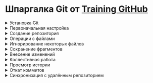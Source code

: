 # Шпаргалка Git от [Training GitHub](https://training.github.com/downloads/ru/github-git-cheat-sheet/)
<details>
<summary>Установка Git</summary>

GitHub предоставляет оконное приложение с графическим интерфейсом для выполнения основных операций с репозиторием, и консольную версию Git с автоматическими обновлениями для расширенных сценариев работы. Дистрибутивы Git для систем Linux и POSIX доступны на официальном сайте [Git SCM](https://git-scm.com/). GitHub Desktop [Download](https://desktop.github.com/)

</details>
<details>
<summary>Первоначальная настройка</summary>

Настройка информации о пользователе для всех локальных репозиториев

    $ git config --global user.name "[имя]"

Устанавливает имя, которое будет отображаться в поле автора у выполняемых вами коммитов

    $ git config --global user.email "[адрес электронной почты]"

Устанавливает адрес электронной почты, который будет отображаться в информации о выполняемых вами коммитах

</details>
<details>
<summary>Создание репозитория</summary>

Создание нового репозитория или получение его по существующему URL-адресу

    $ git init [название проекта]

Создаёт новый локальный репозиторий с заданным именем

    $ git clone [url-адрес]

Скачивает репозиторий вместе со всей его историей изменений
</details>
<details>
<summary>Операции с файлами</summary>
Перемещение и удаление версий файлов репозитория

    $ git rm [файл]

Удаляет конкретный файл из рабочей директории и индексирует его удаление

    $ git rm --cached [файл]

Убирает конкретный файл из контроля версий, но физически оставляет его на своём месте

    $ git mv [оригинальный файл] [новое имя]

Перемещает и переименовывает указанный файл, сразу индексируя его для последующего коммита
</details>
<details>
<summary>Игнорирование некоторых файлов</summary>
Исключение временных и вторичных файлов и директорий

    *.log
    build/
    temp-*

Git будет игнорировать файлы и директории, перечисленные в файле .gitignore с помощью wildcard синтаксиса

    $ git ls-files --others --ignored --exclude-standard

Список всех игнорируемых файлов в текущем проекте
</details>
<details>
<summary>Сохранение фрагментов</summary>
Сохранение и восстановление незавершённых изменений

    $ git stash

Временно сохраняет все незафиксированные изменения отслеживаемых файлов

    $ git stash pop

Восстанавливает состояние ранее сохранённых версий файлов

    $ git stash list

Выводит список всех временных сохранений

    $ git stash drop

Сбрасывает последние временно сохранённыe изменения
</details>
<details>
<summary>Внесение изменений</summary>
Просмотр изменений и создание коммитов (фиксация изменений)

    $ git status

Перечисляет все новые или изменённые файлы, которые нуждаются в фиксации

    $ git diff

Показывает различия по внесённым изменениям в ещё не проиндексированных файлах

    $ git add [файл]

Индексирует указанный файл для последующего коммита

    $ git diff --staged

Показывает различия между проиндексированной и последней зафиксированной версиями файлов

    $ git reset [файл]

Отменяет индексацию указанного файла, при этом сохраняет его содержимое

    $ git commit -m "[сообщение с описанием]"

Фиксирует проиндексированные изменения и сохраняет их в историю версий
</details>
<details>
<summary>Коллективная работа</summary>
Именованные серии коммитов и соединение результатов работы

    $ git branch

Список именованных веток коммитов с указанием выбранной ветки

    $ git branch [имя ветки]

Создаёт новую ветку

    $ git switch -c [имя ветки]

Переключается на выбранную ветку и обновляет рабочую директорию до её состояния

    $ git merge [имя ветки]

Вносит изменения указанной ветки в текущую ветку

    $ git branch -d [имя ветки]

Удаляет выбранную ветку
</details>
<details>
<summary>Просмотр истории</summary>
Просмотр и изучение истории изменений файлов проекта

    $ git log

История коммитов для текущей ветки

    $ git log --follow [файл]

История изменений конкретного файла, включая его переименование

    $ git diff [первая ветка]...[вторая ветка]

Показывает разницу между содержанием коммитов двух веток

    $ git show [коммит]

Выводит информацию и показывает изменения в выбранном коммите
</details>
<details>
<summary>Откат коммитов</summary>

Удаление ошибок и корректировка созданной истории

    $ git reset [коммит]

Отменяет все коммиты после заданного, оставляя все изменения в рабочей директории

    $ git reset --hard [коммит]

Сбрасывает всю историю вместе с состоянием рабочей директории до указанного коммита.
</details>
<details>
<summary>Синхронизация с удалённым репозиторием</summary>

Регистрация удалённого репозитория и обмен изменениями

    $ git fetch [удалённый репозиторий]

Скачивает всю историю из удалённого репозитория

    $ git merge [удалённый репозиторий]/[ветка]

Вносит изменения из ветки удалённого репозитория в текущую ветку локального репозитория

    $ git push [удалённый репозиторий] [ветка]

Загружает все изменения локальной ветки в удалённый репозиторий

    $ git pull

Загружает историю из удалённого репозитория и объединяет её с локальной. pull = fetch + merge
</details>
